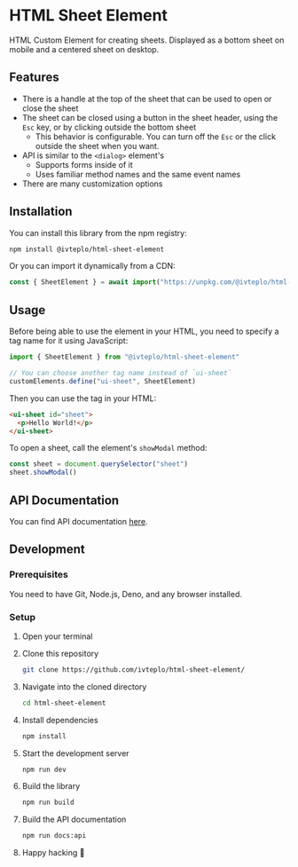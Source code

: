 # HTML Sheet Element

HTML Custom Element for creating sheets. Displayed as a bottom sheet on mobile and a centered sheet on desktop.


## Features

- There is a handle at the top of the sheet that can be used to open or close the sheet
- The sheet can be closed using a button in the sheet header, using the `Esc` key, or by clicking outside the bottom sheet
  - This behavior is configurable. You can turn off the `Esc` or the click outside the sheet when you want.
- API is similar to the `<dialog>` element's
  - Supports forms inside of it
  - Uses familiar method names and the same event names
- There are many customization options


## Installation

You can install this library from the npm registry:

```bash
npm install @ivteplo/html-sheet-element
```

Or you can import it dynamically from a CDN:

```javascript
const { SheetElement } = await import("https://unpkg.com/@ivteplo/html-sheet-element@1.0.0/build/index.js")
```


## Usage

Before being able to use the element in your HTML, you need to specify a tag name for it using JavaScript:

```javascript
import { SheetElement } from "@ivteplo/html-sheet-element"

// You can choose another tag name instead of `ui-sheet`
customElements.define("ui-sheet", SheetElement)
```

Then you can use the tag in your HTML:

```html
<ui-sheet id="sheet">
  <p>Hello World!</p>
</ui-sheet>
```

To open a sheet, call the element's `showModal` method:

```javascript
const sheet = document.querySelector("sheet")
sheet.showModal()
```


## API Documentation

You can find API documentation [here](./documentation/API.md).


## Development

### Prerequisites

You need to have Git, Node.js, Deno, and any browser installed.

### Setup

1. Open your terminal

2. Clone this repository
    ```bash
    git clone https://github.com/ivteplo/html-sheet-element/
    ```

3. Navigate into the cloned directory
    ```bash
    cd html-sheet-element
    ```

4. Install dependencies
    ```bash
    npm install
    ```

5. Start the development server
    ```bash
    npm run dev
    ```

6. Build the library
    ```bash
    npm run build
    ```

7. Build the API documentation
    ```bash
    npm run docs:api
    ```

8. Happy hacking :tada:

